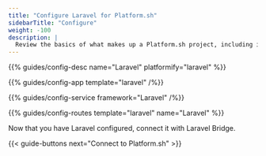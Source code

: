 ```yaml
---
title: "Configure Laravel for Platform.sh"
sidebarTitle: "Configure"
weight: -100
description: |
  Review the basics of what makes up a Platform.sh project, including its three principle configuration files and how to define them for Laravel.
---
```


{{% guides/config-desc name="Laravel" platformify="laravel" %}}

{{% guides/config-app template="laravel" /%}}

{{% guides/config-service framework="Laravel" /%}}

{{% guides/config-routes template="laravel" name="Laravel" %}}

Now that you have Laravel configured, connect it with Laravel Bridge.

{{< guide-buttons next="Connect to Platform.sh" >}}
